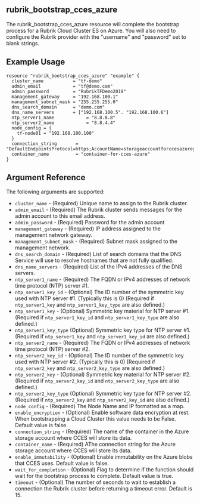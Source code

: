 ## rubrik_bootstrap_cces_azure

The rubrik_bootstrap_cces_azure resource will complete the bootstrap process for a Rubrik Cloud Cluster ES on Azure. You will also need to configure the Rubrik provider with the "username" and "password" set to blank strings.

## Example Usage

```hcl
resource "rubrik_bootstrap_cces_azure" "example" {
  cluster_name           = "tf-demo"
  admin_email            = "tf@demo.com"
  admin_password         = "RubrikTFDemo2019"
  management_gateway     = "192.168.100.1"
  management_subnet_mask = "255.255.255.0"
  dns_search_domain      = "demo.com"
  dns_name_servers       = ["192.168.100.5". "192.168.100.6"]            
  ntp_server1_name            = "8.8.8.8"
  ntp_server2_name            = "8.8.4.4"
  node_config = {
    tf-node01 = "192.168.100.100"
  }
  connection_string       = "DefaultEndpointsProtocol=https;AccountName=storageaccountforccesazuregosdk;AccountKey=abcdefghijklmnopqrstuvwxyz0123456789ABCDEFGHIJKLMNOPQRSTUVWXYZ01234567890abcdefghijklm==;EndpointSuffix=core.windows.net"
  container_name          = "container-for-cces-azure"
}
```

## Argument Reference

The following arguments are supported:

* `cluster_name` - (Required) Unique name to assign to the Rubrik cluster.
* `admin_email` - (Required) The Rubrik cluster sends messages for the admin account to this email address.
* `admin_password` - (Required) Password for the admin account
* `management_gateway` - (Required) IP address assigned to the management network gateway.
* `management_subnet_mask` - (Required) Subnet mask assigned to the management network.
* `dns_search_domain` - (Required) List of search domains that the DNS Service will use to resolve hostnames that are not fully qualified.
* `dns_name_servers` - (Required) List of the IPv4 addresses of the DNS servers.
* `ntp_server1_name` - (Required) The FQDN or IPv4 addresses of network time protocol (NTP) server #1.
* `ntp_server1_key_id` - (Optional) The ID number of the symmetric key used with NTP server #1. (Typically this is 0) (Required if `ntp_server1_key` and `ntp_server1_key_type` are also defined.)
* `ntp_server1_key` - (Optional) Symmetric key material for NTP server #1. (Required if `ntp_server1_key_id` and `ntp_server1_key_type` are also defined.) 
* `ntp_server1_key_type` (Optional) Symmetric key type for NTP server #1. (Required if `ntp_server1_key` and `ntp_server1_key_id` are also defined.)
* `ntp_server2_name` - (Required) The FQDN or IPv4 addresses of network time protocol (NTP) server #2.
* `ntp_server2_key_id` - (Optional) The ID number of the symmetric key used with NTP server #2. (Typically this is 0) (Required if `ntp_server2_key` and `ntp_server2_key_type` are also defined.)
* `ntp_server2_key` - (Optional) Symmetric key material for NTP server #2. (Required if `ntp_server2_key_id` and `ntp_server2_key_type` are also defined.) 
* `ntp_server2_key_type` (Optional) Symmetric key type for NTP server #2. (Required if `ntp_server2_key` and `ntp_server2_key_id` are also defined.)
* `node_config` - (Required) The Node Name and IP formatted as a map.
* `enable_encryption` - (Optional) Enable software data encryption at rest. When bootstrapping a Cloud Cluster this value needs to be False. Default value is false.
* `connection_string` - (Required) The name of the container in the Azure storage account where CCES will store its data.
* `container_name` - (Required) AThe connection string for the Azure storage account where CCES will store its data.
* `enable_immutability` - (Optional) Enable immutability on the Azure blobs that CCES uses. Default value is false.
* `wait_for_completion` - (Optional) Flag to determine if the function should wait for the bootstrap process to complete. Default value is true.
* `timeout` - (Optional) The number of seconds to wait to establish a connection the Rubrik cluster before returning a timeout error. Default is 15.
